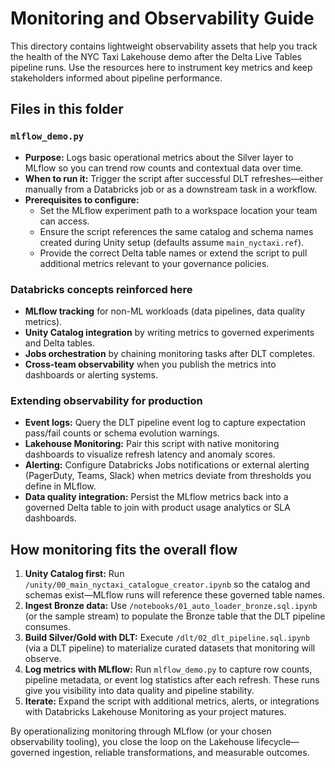 # Monitoring and Observability Guide

This directory contains lightweight observability assets that help you track the health of the NYC Taxi Lakehouse demo after the Delta Live Tables pipeline runs. Use the resources here to instrument key metrics and keep stakeholders informed about pipeline performance.

## Files in this folder

### `mlflow_demo.py`
* **Purpose:** Logs basic operational metrics about the Silver layer to MLflow so you can trend row counts and contextual data over time.
* **When to run it:** Trigger the script after successful DLT refreshes—either manually from a Databricks job or as a downstream task in a workflow.
* **Prerequisites to configure:**
  * Set the MLflow experiment path to a workspace location your team can access.
  * Ensure the script references the same catalog and schema names created during Unity setup (defaults assume `main_nyctaxi.ref`).
  * Provide the correct Delta table names or extend the script to pull additional metrics relevant to your governance policies.

### Databricks concepts reinforced here

* **MLflow tracking** for non-ML workloads (data pipelines, data quality metrics).
* **Unity Catalog integration** by writing metrics to governed experiments and Delta tables.
* **Jobs orchestration** by chaining monitoring tasks after DLT completes.
* **Cross-team observability** when you publish the metrics into dashboards or alerting systems.

### Extending observability for production

* **Event logs:** Query the DLT pipeline event log to capture expectation pass/fail counts or schema evolution warnings.
* **Lakehouse Monitoring:** Pair this script with native monitoring dashboards to visualize refresh latency and anomaly scores.
* **Alerting:** Configure Databricks Jobs notifications or external alerting (PagerDuty, Teams, Slack) when metrics deviate from thresholds you define in MLflow.
* **Data quality integration:** Persist the MLflow metrics back into a governed Delta table to join with product usage analytics or SLA dashboards.

## How monitoring fits the overall flow

1. **Unity Catalog first:** Run `/unity/00_main_nyctaxi_catalogue_creator.ipynb` so the catalog and schemas exist—MLflow runs will reference these governed table names.
2. **Ingest Bronze data:** Use `/notebooks/01_auto_loader_bronze.sql.ipynb` (or the sample stream) to populate the Bronze table that the DLT pipeline consumes.
3. **Build Silver/Gold with DLT:** Execute `/dlt/02_dlt_pipeline.sql.ipynb` (via a DLT pipeline) to materialize curated datasets that monitoring will observe.
4. **Log metrics with MLflow:** Run `mlflow_demo.py` to capture row counts, pipeline metadata, or event log statistics after each refresh. These runs give you visibility into data quality and pipeline stability.
5. **Iterate:** Expand the script with additional metrics, alerts, or integrations with Databricks Lakehouse Monitoring as your project matures.

By operationalizing monitoring through MLflow (or your chosen observability tooling), you close the loop on the Lakehouse lifecycle—governed ingestion, reliable transformations, and measurable outcomes.
